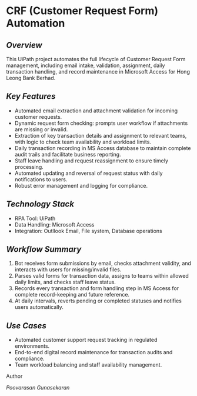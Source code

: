 # CRF (Customer Request Form) Automation
## _Overview_
This UiPath project automates the full lifecycle of Customer Request Form management, including email intake, validation, assignment, daily transaction handling, and record maintenance in Microsoft Access for Hong Leong Bank Berhad.

## _Key Features_
- Automated email extraction and attachment validation for incoming customer requests.
- Dynamic request form checking: prompts user workflow if attachments are missing or invalid.
- Extraction of key transaction details and assignment to relevant teams, with logic to check team availability and workload limits.
- Daily transaction recording in MS Access database to maintain complete audit trails and facilitate business reporting.
- Staff leave handling and request reassignment to ensure timely processing.
- Automated updating and reversal of request status with daily notifications to users.
- Robust error management and logging for compliance.

## _Technology Stack_

- RPA Tool: UiPath
- Data Handling: Microsoft Access
- Integration: Outllook Email, File system, Database operations

## _Workflow Summary_
1. Bot receives form submissions by email, checks attachment validity, and interacts with users for missing/invalid files.
2. Parses valid forms for transaction data, assigns to teams within allowed daily limits, and checks staff leave status.
3. Records every transaction and form handling step in MS Access for complete record-keeping and future reference.
4. At daily intervals, reverts pending or completed statuses and notifies users automatically.

## _Use Cases_
- Automated customer support request tracking in regulated environments.
- End-to-end digital record maintenance for transaction audits and compliance.
- Team workload balancing and staff availability management.

Author

_Poovarasan Gunasekaran_


